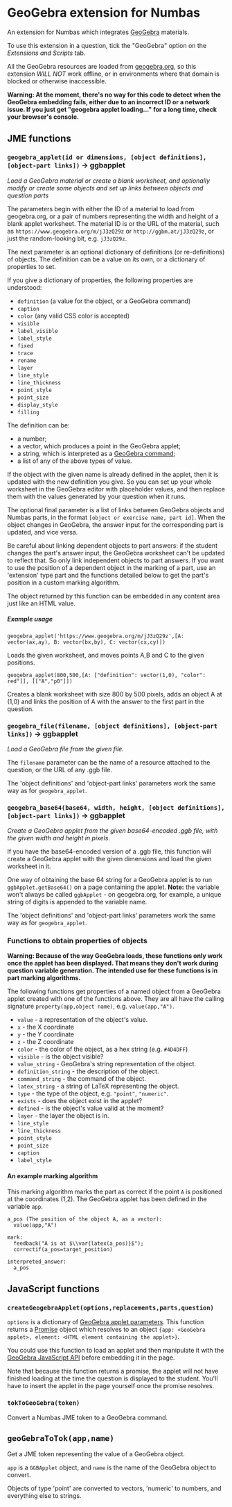 # GeoGebra extension for Numbas

An extension for Numbas which integrates [GeoGebra](https://www.geogebra.org) materials. 

To use this extension in a question, tick the "GeoGebra" option on the _Extensions and Scripts_ tab.

All the GeoGebra resources are loaded from [geogebra.org](https://geogebra.org), so this extension *WILL NOT* work offline, or in environments where that domain is blocked or otherwise inaccessible.

**Warning: At the moment, there's no way for this code to detect when the GeoGebra embedding fails, either due to an incorrect ID or a network issue. If you just get "geogebra applet loading..." for a long time, check your browser's console.**

## JME functions

### `geogebra_applet(id or dimensions, [object definitions], [object-part links])` → ggbapplet

*Load a GeoGebra material or create a blank worksheet, and optionally modify or create some objects and set up links between objects and question parts*

The parameters begin with either the ID of a material to load from geogebra.org, or a pair of numbers representing the width and height of a blank applet worksheet.
The material ID is or the URL of the material, such as `https://www.geogebra.org/m/jJ3zQ29z` or `http://ggbm.at/jJ3zQ29z`, or just the random-looking bit, e.g. `jJ3zQ29z`.

The next parameter is an optional dictionary of definitions (or re-definitions) of objects. The definition can be a value on its own, or a dictionary of properties to set.

If you give a dictionary of properties, the following properties are understood:

* `definition` (a value for the object, or a GeoGebra command)
* `caption`
* `color` (any valid CSS color is accepted)
* `visible`
* `label_visible`
* `label_style`
* `fixed`
* `trace`
* `rename`
* `layer`
* `line_style`
* `line_thickness`
* `point_style`
* `point_size`
* `display_style`
* `filling`

The definition can be:

* a number;
* a vector, which produces a point in the GeoGebra applet;
* a string, which is interpreted as a [GeoGebra command](https://www.geogebra.org/manual/en/Commands);
* a list of any of the above types of value.

If the object with the given name is already defined in the applet, then it is updated with the new definition you give. So you can set up your whole worksheet in the GeoGebra editor with placeholder values, and then replace them with the values generated by your question when it runs.

The optional final parameter is a list of links between GeoGebra objects and Numbas parts, in the format `[object or exercise name, part id]`. When the object changes in GeoGebra, the answer input for the corresponding part is updated, and vice versa. 

Be careful about linking dependent objects to part answers: if the student changes the part's answer input, the GeoGebra worksheet can't be updated to reflect that. So only link independent objects to part answers.
If you want to use the position of a dependent object in the marking of a part, use an 'extension' type part and the functions detailed below to get the part's position in a custom marking algorithm.

The object returned by this function can be embedded in any content area just like an HTML value.

##### Example usage

```
geogebra_applet('https://www.geogebra.org/m/jJ3zQ29z',[A: vector(ax,ay), B: vector(bx,by), C: vector(cx,cy)])
```

Loads the given worksheet, and moves points A,B and C to the given positions.

```
geogebra_applet(800,500,[A: ["definition": vector(1,0), "color": red"]], [["A","p0"]])
```

Creates a blank worksheet with size 800 by 500 pixels, adds an object A at (1,0) and links the position of A with the answer to the first part in the question.

### `geogebra_file(filename, [object definitions], [object-part links])` → ggbapplet

*Load a GeoGebra file from the given file.*

The `filename` parameter can be the name of a resource attached to the question, or the URL of any .ggb file.

The 'object definitions' and 'object-part links' parameters work the same way as for `geogebra_applet`.

### `geogebra_base64(base64, width, height, [object definitions], [object-part links])` → ggbapplet

*Create a GeoGebra applet from the given base64-encoded .ggb file, with the given width and height in pixels.*

If you have the base64-encoded version of a .ggb file, this function will create a GeoGebra applet with the given dimensions and load the given worksheet in it.

One way of obtaining the base 64 string for a GeoGebra applet is to run `ggbApplet.getBase64()` on a page containing the applet. **Note:** the variable won't always be called `ggbApplet` - on geogebra.org, for example, a unique string of digits is appended to the variable name.

The 'object definitions' and 'object-part links' parameters work the same way as for `geogebra_applet`.

### Functions to obtain properties of objects

**Warning: Because of the way GeoGebra loads, these functions only work once the applet has been displayed. That means they don't work during question variable generation. The intended use for these functions is in part marking algorithms.**

The following functions get properties of a named object from a GeoGebra applet created with one of the functions above. They are all have the calling signature `property(app,object name)`, e.g. `value(app,"A")`.

* `value` - a representation of the object's value.
* `x` - the X coordinate
* `y` - the Y coordinate
* `z` - the Z coordinate
* `color` - the color of the object, as a hex string (e.g. `#4D4DFF`)
* `visible` - is the object visible?
* `value_string` - GeoGebra's string representation of the object.
* `definition_string` - the description of the object.
* `command_string` - the command of the object.
* `latex_string` - a string of LaTeX representing the object.
* `type` - the type of the object, e.g. `"point"`, `"numeric"`.
* `exists` - does the object exist in the applet?
* `defined` - is the object's value valid at the moment?
* `layer` - the layer the object is in.
* `line_style`
* `line_thickness`
* `point_style`
* `point_size`
* `caption`
* `label_style`

#### An example marking algorithm

This marking algorithm marks the part as correct if the point `A` is positioned at the coordinates (1,2).
The GeoGebra applet has been defined in the variable `app`.

```
a_pos (The position of the object A, as a vector):
  value(app,"A")

mark:
  feedback("A is at $\\var{latex(a_pos)}$");
  correctif(a_pos=target_position)

interpreted_answer:
  a_pos
```

## JavaScript functions

### `createGeogebraApplet(options,replacements,parts,question)`

`options` is a dictionary of [GeoGebra applet parameters](https://www.geogebra.org/manual/en/Reference:Applet_Parameters). This function returns a [Promise](https://developer.mozilla.org/en/docs/Web/JavaScript/Reference/Global_Objects/Promise) object which resolves to an object `{app: <GeoGebra applet>, element: <HTML element containing the applet>}`.

You could use this function to load an applet and then manipulate it with the [GeoGebra JavaScript API](https://www.geogebra.org/manual/en/Reference:JavaScript) before embedding it in the page.

Note that because this function returns a promise, the applet will not have finished loading at the time the question is displayed to the student. You'll have to insert the applet in the page yourself once the promise resolves.

### `tokToGeoGebra(token)`

Convert a Numbas JME token to a GeoGebra command.

## `geoGebraToTok(app,name)`

Get a JME token representing the value of a GeoGebra object.

`app` is a `GGBApplet` object, and `name` is the name of the GeoGebra object to convert.

Objects of type 'point' are converted to vectors, 'numeric' to numbers, and everything else to strings.